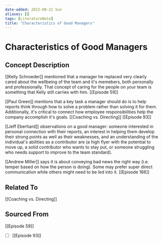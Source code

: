 ```yaml
---
date-added: 2022-08-21 Sun
aliases: []
tags: [LiteratureNote]
title: "Characteristics of Good Managers"
---
```


# Characteristics of Good Managers

## Concept Description
[[Kelly Schroeder]] mentioned that a manager he replaced very clearly cared about the wellbeing of the team and it's memebers, both personally and professionally. That concept of caring for the people on your team is something that Kelly still carries with him. [[Episode 59]]

[[Paul Green]] mentions that a key task a manager should do is to help reports think through how to solve a problem rather than solving it for them. Additionally, it's critical to connect how employee responsibilities help the company accomplish it's goals. [[Coaching vs. Directing]]  [[Episode 93]]

[[Jeff Eberhard]] observations on a good manager: someone interested in personal connection with their reports, an interest in helping them develop their strong points as well as their weaknesses, and an understanding of the individual's abilities as a contributor are (a high flyer with the potential to move up, a solid contributor who wants to stay put, or someone struggling who needs support to improve to the team standard). 

[[Andrew Miller]] says it is about conveying bad news the right way (i.e. temper based on how the person is doing).  Some may prefer super direct communication while others might need to be led into it.  [[Episode 166]]


## Related To
[[Coaching vs. Directing]]

## Sourced From
[[Episode 59]]
- [ ] [[Episode 93]]
